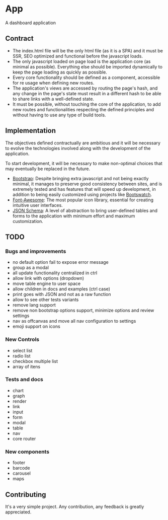 # App
A dashboard application 

## Contract
 - The index.html file will be the only html file (as it is a SPA) and it must
be SSR, SEO optimized and functional before the javascript loads.
 - The only javascript loaded on page load is the application core (as minimal
as possible). Everything else should be imported dynamically to keep the page
loading as quickly as possible.
 - Every core functionality should be defined as a component, accessible for
re usage when defining new routes.
 - The application's views are accessed by routing the page's hash, and any
change in the page's state must result in a different hash to be able to share
links with a well-defined state.
 - It must be possible, without touching the core of the application, to add
new routes and functionalities respecting the defined principles and without
having to use any type of build tools.

## Implementation
The objectives defined contractually are ambitious and it will be necessary to
evolve the technologies involved along with the development of the application.

To start development, it will be necessary to make non-optimal choices that may
eventually be replaced in the future.

 - [Bootstrap](https://github.com/twbs/bootstrap): Despite bringing extra
javascript and not being exactly minimal, it manages to preserve good
consistency between sites, and is extremely tested and has features that will
speed up development, in addition to being easily customized using projects
like [Bootswatch](https://github.com/thomaspark/bootswatch).
 - [Font-Awesome](https://github.com/FortAwesome/Font-Awesome): The most
popular icon library, essential for creating intuitive user interfaces.
 - [JSON Schema](https://github.com/json-schema-org/json-schema-spec): A level
of abstraction to bring user-defined tables and forms to the application with
minimum effort and maximum customization.

## TODO

### Bugs and improvements
 - no default option fail to expose error message
 - group as a modal
 - all update functionality centralized in ctrl 
 - allow link with options (dropdown)
 - move table engine to user space
 - allow children in docs and examples (ctrl case)
 - print goes with JSON and not as a raw function
 - allow to see other tests variants
 - remove lang support
 - remove non bootstrap options support, minimize options and review settings
 - nav as offcanvas and move all nav configuration to settings
 - emoji support on icons

### New Controls
 - select list
 - radio list
 - checkbox multiple list
 - array of itens

### Tests and docs
 - chart
 - graph
 - render
 - link
 - input
 - form
 - modal
 - table
 - nav
 - core router

### New components
 - footer
 - barcode
 - carousel
 - maps

## Contributing
It's a very simple project.
Any contribution, any feedback is greatly appreciated.

